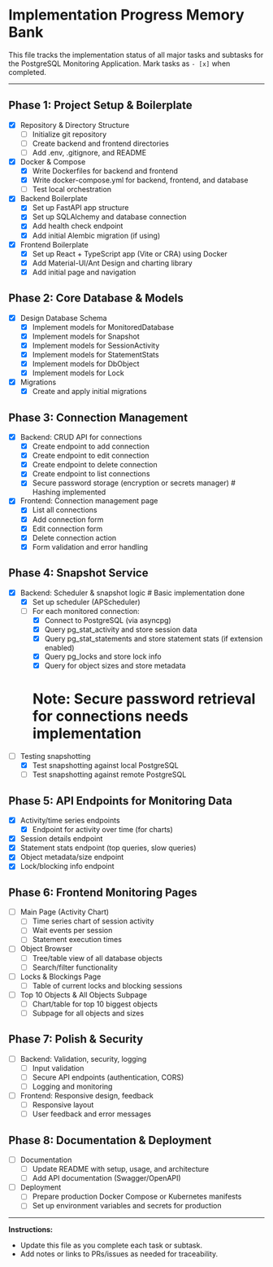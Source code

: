 # Implementation Progress Memory Bank

This file tracks the implementation status of all major tasks and subtasks for the PostgreSQL Monitoring Application. Mark tasks as `- [x]` when completed.

---

## Phase 1: Project Setup & Boilerplate
- [x] Repository & Directory Structure
  - [ ] Initialize git repository
  - [ ] Create backend and frontend directories
  - [ ] Add .env, .gitignore, and README
- [x] Docker & Compose
  - [x] Write Dockerfiles for backend and frontend
  - [x] Write docker-compose.yml for backend, frontend, and database
  - [ ] Test local orchestration
- [x] Backend Boilerplate
  - [x] Set up FastAPI app structure
  - [x] Set up SQLAlchemy and database connection
  - [x] Add health check endpoint
  - [x] Add initial Alembic migration (if using)
- [x] Frontend Boilerplate
  - [x] Set up React + TypeScript app (Vite or CRA) using Docker
  - [x] Add Material-UI/Ant Design and charting library
  - [x] Add initial page and navigation

## Phase 2: Core Database & Models
- [x] Design Database Schema
  - [x] Implement models for MonitoredDatabase
  - [x] Implement models for Snapshot
  - [x] Implement models for SessionActivity
  - [x] Implement models for StatementStats
  - [x] Implement models for DbObject
  - [x] Implement models for Lock
- [x] Migrations
  - [x] Create and apply initial migrations

## Phase 3: Connection Management
- [x] Backend: CRUD API for connections
  - [x] Create endpoint to add connection
  - [x] Create endpoint to edit connection
  - [x] Create endpoint to delete connection
  - [x] Create endpoint to list connections
  - [x] Secure password storage (encryption or secrets manager) # Hashing implemented
- [x] Frontend: Connection management page
  - [x] List all connections
  - [x] Add connection form
  - [x] Edit connection form
  - [x] Delete connection action
  - [x] Form validation and error handling

## Phase 4: Snapshot Service
- [x] Backend: Scheduler & snapshot logic # Basic implementation done
  - [x] Set up scheduler (APScheduler)
  - [ ] For each monitored connection:
    - [x] Connect to PostgreSQL (via asyncpg)
    - [x] Query pg_stat_activity and store session data
    - [x] Query pg_stat_statements and store statement stats (if extension enabled)
    - [x] Query pg_locks and store lock info
    - [x] Query for object sizes and store metadata
    # Note: Secure password retrieval for connections needs implementation
- [ ] Testing snapshotting
  - [x] Test snapshotting against local PostgreSQL
  - [ ] Test snapshotting against remote PostgreSQL

## Phase 5: API Endpoints for Monitoring Data
- [x] Activity/time series endpoints
  - [x] Endpoint for activity over time (for charts)
- [x] Session details endpoint
- [x] Statement stats endpoint (top queries, slow queries)
- [x] Object metadata/size endpoint
- [x] Lock/blocking info endpoint

## Phase 6: Frontend Monitoring Pages
- [ ] Main Page (Activity Chart)
  - [ ] Time series chart of session activity
  - [ ] Wait events per session
  - [ ] Statement execution times
- [ ] Object Browser
  - [ ] Tree/table view of all database objects
  - [ ] Search/filter functionality
- [ ] Locks & Blockings Page
  - [ ] Table of current locks and blocking sessions
- [ ] Top 10 Objects & All Objects Subpage
  - [ ] Chart/table for top 10 biggest objects
  - [ ] Subpage for all objects and sizes

## Phase 7: Polish & Security
- [ ] Backend: Validation, security, logging
  - [ ] Input validation
  - [ ] Secure API endpoints (authentication, CORS)
  - [ ] Logging and monitoring
- [ ] Frontend: Responsive design, feedback
  - [ ] Responsive layout
  - [ ] User feedback and error messages

## Phase 8: Documentation & Deployment
- [ ] Documentation
  - [ ] Update README with setup, usage, and architecture
  - [ ] Add API documentation (Swagger/OpenAPI)
- [ ] Deployment
  - [ ] Prepare production Docker Compose or Kubernetes manifests
  - [ ] Set up environment variables and secrets for production

---

**Instructions:**
- Update this file as you complete each task or subtask.
- Add notes or links to PRs/issues as needed for traceability.
